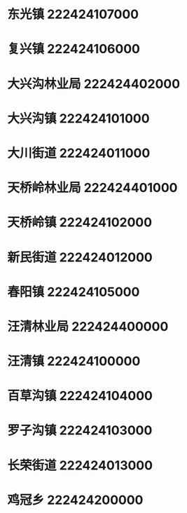 # 东光镇 222424107000
# 复兴镇 222424106000
# 大兴沟林业局 222424402000
# 大兴沟镇 222424101000
# 大川街道 222424011000
# 天桥岭林业局 222424401000
# 天桥岭镇 222424102000
# 新民街道 222424012000
# 春阳镇 222424105000
# 汪清林业局 222424400000
# 汪清镇 222424100000
# 百草沟镇 222424104000
# 罗子沟镇 222424103000
# 长荣街道 222424013000
# 鸡冠乡 222424200000
